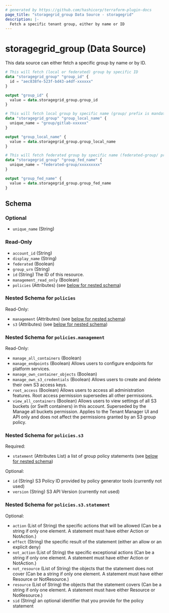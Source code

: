 ```yaml
---
# generated by https://github.com/hashicorp/terraform-plugin-docs
page_title: "storagegrid_group Data Source - storagegrid"
description: |-
  Fetch a specific tenant group, either by name or ID
---
```


# storagegrid_group (Data Source)

This data source can either fetch a specific group by name or by ID.


```terraform
# This will fetch (local or federated) group by specific ID
data "storagegrid_group" "group_id" {
  id = "aec838fe-523f-bd43-a4df-xxxxxx"
}

output "group_id" {
  value = data.storagegrid_group.group_id
}

# This will fetch local group by specific name (group/ prefix is mandatory)
data "storagegrid_group" "group_local_name" {
  unique_name = "group/gitlab-xxxxxx"
}

output "group_local_name" {
  value = data.storagegrid_group.group_local_name
}

# This will fetch federated group by specific name (federated-group/ prefix is mandatory)
data "storagegrid_group" "group_fed_name" {
  unique_name = "federated-group/xxxxxxxxx"
}

output "group_fed_name" {
  value = data.storagegrid_group.group_fed_name
}
```

<!-- schema generated by tfplugindocs -->
## Schema

### Optional

- `unique_name` (String)

### Read-Only

- `account_id` (String)
- `display_name` (String)
- `federated` (Boolean)
- `group_urn` (String)
- `id` (String) The ID of this resource.
- `management_read_only` (Boolean)
- `policies` (Attributes) (see [below for nested schema](#nestedatt--policies))

<a id="nestedatt--policies"></a>
### Nested Schema for `policies`

Read-Only:

- `management` (Attributes) (see [below for nested schema](#nestedatt--policies--management))
- `s3` (Attributes) (see [below for nested schema](#nestedatt--policies--s3))

<a id="nestedatt--policies--management"></a>
### Nested Schema for `policies.management`

Read-Only:

- `manage_all_containers` (Boolean)
- `manage_endpoints` (Boolean) Allows users to configure endpoints for platform services.
- `manage_own_container_objects` (Boolean)
- `manage_own_s3_credentials` (Boolean) Allows users to create and delete their own S3 access keys.
- `root_access` (Boolean) Allows users to access all administration features. Root access permission supersedes all other permissions.
- `view_all_containers` (Boolean) Allows users to view settings of all S3 buckets (or Swift containers) in this account. Superseded by the Manage all buckets permission. Applies to the Tenant Manager UI and API only and does not affect the permissions granted by an S3 group policy.


<a id="nestedatt--policies--s3"></a>
### Nested Schema for `policies.s3`

Required:

- `statement` (Attributes List) a list of group policy statements (see [below for nested schema](#nestedatt--policies--s3--statement))

Optional:

- `id` (String) S3 Policy ID provided by policy generator tools (currently not used)
- `version` (String) S3 API Version (currently not used)

<a id="nestedatt--policies--s3--statement"></a>
### Nested Schema for `policies.s3.statement`

Optional:

- `action` (List of String) the specific actions that will be allowed (Can be a string if only one element. A statement must have either Action or NotAction.)
- `effect` (String) the specific result of the statement (either an allow or an explicit deny)
- `not_action` (List of String) the specific exceptional actions (Can be a string if only one element. A statement must have either Action or NotAction.)
- `not_resource` (List of String) the objects that the statement does not cover (Can be a string if only one element. A statement must have either Resource or NotResource.)
- `resource` (List of String) the objects that the statement covers (Can be a string if only one element. A statement must have either Resource or NotResource.)
- `sid` (String) an optional identifier that you provide for the policy statement
